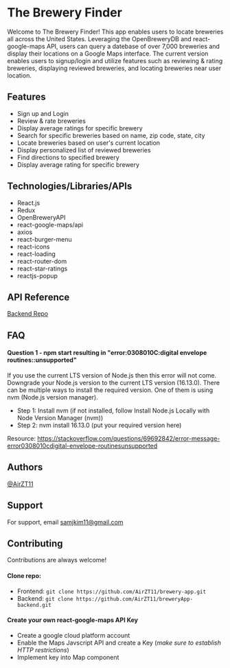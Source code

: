 
# The Brewery Finder

Welcome to The Brewery Finder! This app enables users to locate breweries all across 
the United States. Leveraging the OpenBreweryDB and react-google-maps API, users can query 
a datebase of over 7,000 breweries and display their locations on a Google Maps interface. 
The current version enables users to signup/login and utilize features such as reviewing &
rating breweries, displaying reviewed breweries, and locating breweries near user location.



## Features

- Sign up and Login
- Review & rate breweries
- Display average ratings for specific brewery
- Search for specific breweries based on name, zip code, state, city
- Locate breweries based on user's current location
- Display personalized list of reviewed breweries
- Find directions to specified brewery
- Display average rating for specific brewery



## Technologies/Libraries/APIs

- React.js
- Redux
- OpenBreweryAPI
- react-google-maps/api
- axios
- react-burger-menu
- react-icons
- react-loading
- react-router-dom
- react-star-ratings
- reactjs-popup

## API Reference
[Backend Repo](https://github.com/AirZT11/breweryApp-backend)


## FAQ

#### Question 1 - npm start resulting in "error:0308010C:digital envelope routines::unsupported"

If you use the current LTS version of Node.js then this error will not come. 
Downgrade your Node.js version to the current LTS version (16.13.0).
There can be multiple ways to install the required version. 
One of them is using nvm (Node.js version manager).

- Step 1: Install nvm (if not installed, follow Install Node.js Locally with Node Version Manager (nvm))
- Step 2: nvm install 16.13.0 (put your required version here)

Resource: https://stackoverflow.com/questions/69692842/error-message-error0308010cdigital-envelope-routinesunsupported

## Authors

[@AirZT11](https://www.github.com/AirZT11)


## Support

For support, email samjkim11@gmail.com


## Contributing

Contributions are always welcome!

#### Clone repo:
- Frontend: `git clone https://github.com/AirZT11/brewery-app.git`
- Backend: `git clone https://github.com/AirZT11/breweryApp-backend.git`

#### Create your own react-google-maps API Key
- Create a google cloud platform account
- Enable the Maps Javscript API and create a Key (*make sure to establish HTTP restrictions*)
- Implement key into Map component

